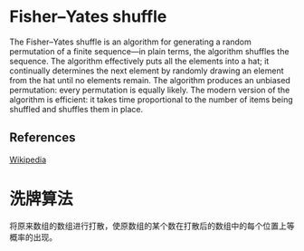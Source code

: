 # Fisher–Yates shuffle

The Fisher–Yates shuffle is an algorithm for generating a random 
permutation of a finite sequence—in plain terms, the algorithm 
shuffles the sequence. The algorithm effectively puts all the 
elements into a hat; it continually determines the next element 
by randomly drawing an element from the hat until no elements 
remain. The algorithm produces an unbiased permutation: every 
permutation is equally likely. The modern version of the 
algorithm is efficient: it takes time proportional to the 
number of items being shuffled and shuffles them in place.

## References

[Wikipedia](https://en.wikipedia.org/wiki/Fisher%E2%80%93Yates_shuffle)

# 洗牌算法

将原来数组的数组进行打散，使原数组的某个数在打散后的数组中的每个位置上等概率的出现。